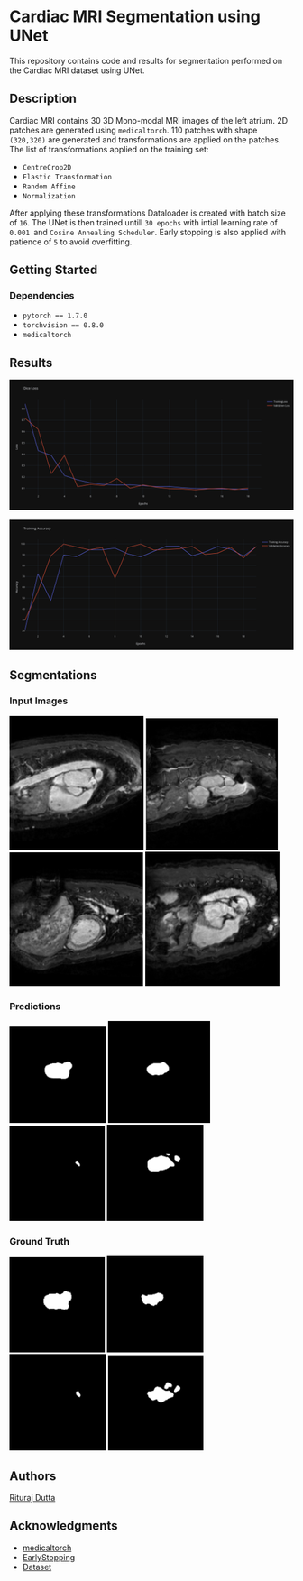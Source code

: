 # Cardiac MRI Segmentation using UNet

This repository contains code and results for segmentation performed on the Cardiac MRI dataset using UNet.

## Description

Cardiac MRI contains 30 3D Mono-modal MRI images of the left atrium. 2D patches are generated using ```medicaltorch```. 110 patches with shape ```(320,320)``` are generated and transformations are applied on the patches. The list of transformations applied on the training set:

* ```CentreCrop2D```
* ```Elastic Transformation```
* ```Random Affine```
* ```Normalization```

After applying these transformations Dataloader is created with batch size of ```16```. The UNet is then trained untill ```30 epochs``` with intial learning rate of ```0.001 ```and ```Cosine Annealing Scheduler```. Early stopping is also applied with patience of ```5``` to avoid overfitting.

## Getting Started

### Dependencies

* ```pytorch == 1.7.0```
* ```torchvision == 0.8.0```
* ```medicaltorch```

## Results
![Dice Loss](https://github.com/Rituraj-commits/Cardiac-MRI-Segmentation/blob/main/image/Dice_Loss.png)

![Accuracy](https://github.com/Rituraj-commits/Cardiac-MRI-Segmentation/blob/main/image/Training%20Accuracy.png)

## Segmentations

### Input Images
![](https://github.com/Rituraj-commits/Cardiac-MRI-Segmentation/blob/main/image/heart.png)   ![](https://github.com/Rituraj-commits/Cardiac-MRI-Segmentation/blob/main/image/heart2.png)   ![](https://github.com/Rituraj-commits/Cardiac-MRI-Segmentation/blob/main/image/heart3.png)   ![](https://github.com/Rituraj-commits/Cardiac-MRI-Segmentation/blob/main/image/heart4.png)

### Predictions
![](https://github.com/Rituraj-commits/Cardiac-MRI-Segmentation/blob/main/image/pred1.png)  ![](https://github.com/Rituraj-commits/Cardiac-MRI-Segmentation/blob/main/image/pred2.png)  ![](https://github.com/Rituraj-commits/Cardiac-MRI-Segmentation/blob/main/image/pred3.png)  ![](https://github.com/Rituraj-commits/Cardiac-MRI-Segmentation/blob/main/image/pred4.png)

### Ground Truth
![](https://github.com/Rituraj-commits/Cardiac-MRI-Segmentation/blob/main/image/gt1.png)  ![](https://github.com/Rituraj-commits/Cardiac-MRI-Segmentation/blob/main/image/gt2.png)  ![](https://github.com/Rituraj-commits/Cardiac-MRI-Segmentation/blob/main/image/gt3.png)  ![](https://github.com/Rituraj-commits/Cardiac-MRI-Segmentation/blob/main/image/gt4.png)



## Authors

[Rituraj Dutta](riturajdutta400@gmail.com)


## Acknowledgments


* [medicaltorch](https://github.com/perone/medicaltorch)
* [EarlyStopping](https://github.com/Bjarten/early-stopping-pytorch)
* [Dataset](http://medicaldecathlon.com/)

